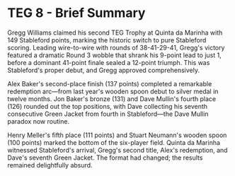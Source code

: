 # TEG 8 - Brief Summary

Gregg Williams claimed his second TEG Trophy at Quinta da Marinha with 149 Stableford points, marking the historic switch to pure Stableford scoring. Leading wire-to-wire with rounds of 38-41-29-41, Gregg's victory featured a dramatic Round 3 wobble that shrank his 9-point lead to just 1, before a dominant 41-point finale sealed a 12-point triumph. This was Stableford's proper debut, and Gregg approved comprehensively.

Alex Baker's second-place finish (137 points) completed a remarkable redemption arc—from last year's wooden spoon debut to silver medal in twelve months. Jon Baker's bronze (131) and Dave Mullin's fourth place (126) rounded out the top positions, with Dave collecting his seventh consecutive Green Jacket from fourth in Stableford—the Dave Mullin paradox now routine.

Henry Meller's fifth place (111 points) and Stuart Neumann's wooden spoon (100 points) marked the bottom of the six-player field. Quinta da Marinha witnessed Stableford's arrival, Gregg's second title, Alex's redemption, and Dave's seventh Green Jacket. The format had changed; the results remained delightfully absurd.
